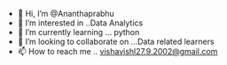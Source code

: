 - 👋 Hi, I’m @Ananthaprabhu
- 👀 I’m interested in ..Data Analytics 
- 🌱 I’m currently learning ... python 
- 💞️ I’m looking to collaborate on ...Data related learners
- 📫 How to reach me .. vishavishl27.9.2002@gmail.com

<!---
Vishavishl/Vishavishl is a ✨ special ✨ repository because its `README.md` (this file) appears on your GitHub profile.
You can click the Preview link to take a look at your changes.
--->
